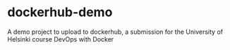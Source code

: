 # dockerhub-demo
A demo project to upload to dockerhub, a submission for the University of Helsinki course DevOps with Docker
